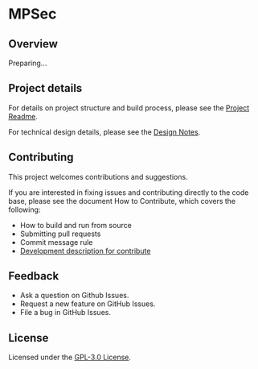 # MPSec

## Overview

Preparing...

## Project details

For details on project structure and build process, please see the [Project Readme](/readme/Project_Readme.md).

For technical design details, please see the [Design Notes](/readme/Design_Readme.md).



## Contributing

This project welcomes contributions and suggestions. 

If you are interested in fixing issues and contributing directly to the code base, please see the document How to Contribute, which covers the following:

* How to build and run from source
* Submitting pull requests
* Commit message rule
* [Development description for contribute](/readme/Dev.md)




## Feedback

* Ask a question on Github Issues.
* Request a new feature on GitHub Issues.
* File a bug in GitHub Issues.



## License

Licensed under the [GPL-3.0 License](/LICENSE).

